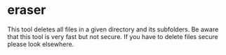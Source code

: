 # eraser

This tool deletes all files in a given directory and its subfolders. Be aware that this tool is very fast but not secure. If you have to delete files secure please look elsewhere.
